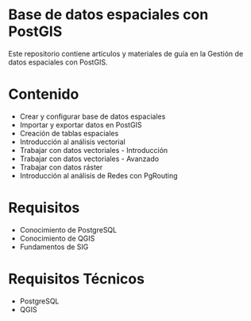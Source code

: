 # Base de datos espaciales con PostGIS

Este repositorio contiene artículos y materiales de guía en la Gestión de datos espaciales con PostGIS.

# Contenido

* Crear y configurar base de datos espaciales
* Importar y exportar datos en PostGIS
* Creación de tablas espaciales
* Introducción al análisis vectorial
* Trabajar con datos vectoriales - Introducción
* Trabajar con datos vectoriales - Avanzado
* Trabajar con datos ráster
* Introducción al análisis de Redes con PgRouting

# Requisitos
* Conocimiento de PostgreSQL
* Conocimiento de QGIS
* Fundamentos de SIG

# Requisitos Técnicos
* PostgreSQL
* QGIS
